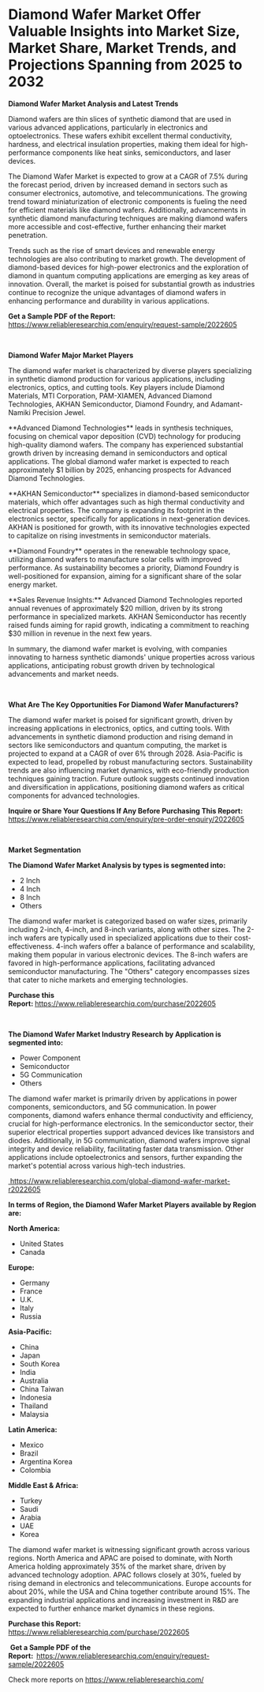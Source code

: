 <p><h1>Diamond Wafer Market Offer Valuable Insights into Market Size, Market Share, Market Trends, and Projections Spanning from 2025 to 2032</h1></p><p><strong>Diamond Wafer Market Analysis and Latest Trends</strong></p>
<p><p>Diamond wafers are thin slices of synthetic diamond that are used in various advanced applications, particularly in electronics and optoelectronics. These wafers exhibit excellent thermal conductivity, hardness, and electrical insulation properties, making them ideal for high-performance components like heat sinks, semiconductors, and laser devices. </p><p>The Diamond Wafer Market is expected to grow at a CAGR of 7.5% during the forecast period, driven by increased demand in sectors such as consumer electronics, automotive, and telecommunications. The growing trend toward miniaturization of electronic components is fueling the need for efficient materials like diamond wafers. Additionally, advancements in synthetic diamond manufacturing techniques are making diamond wafers more accessible and cost-effective, further enhancing their market penetration.</p><p>Trends such as the rise of smart devices and renewable energy technologies are also contributing to market growth. The development of diamond-based devices for high-power electronics and the exploration of diamond in quantum computing applications are emerging as key areas of innovation. Overall, the market is poised for substantial growth as industries continue to recognize the unique advantages of diamond wafers in enhancing performance and durability in various applications.</p></p>
<p><strong>Get a Sample PDF of the Report:&nbsp;</strong> <a href="https://www.reliableresearchiq.com/enquiry/request-sample/2022605?utm_campaign=3452&utm_medium=2&utm_source=Github&utm_content=ia&utm_term=06042025&utm_id=diamond-wafer">https://www.reliableresearchiq.com/enquiry/request-sample/2022605</a></p>
<p>&nbsp;</p>
<p><strong>Diamond Wafer Major Market Players</strong></p>
<p><p>The diamond wafer market is characterized by diverse players specializing in synthetic diamond production for various applications, including electronics, optics, and cutting tools. Key players include Diamond Materials, MTI Corporation, PAM-XIAMEN, Advanced Diamond Technologies, AKHAN Semiconductor, Diamond Foundry, and Adamant-Namiki Precision Jewel.</p><p>**Advanced Diamond Technologies** leads in synthesis techniques, focusing on chemical vapor deposition (CVD) technology for producing high-quality diamond wafers. The company has experienced substantial growth driven by increasing demand in semiconductors and optical applications. The global diamond wafer market is expected to reach approximately $1 billion by 2025, enhancing prospects for Advanced Diamond Technologies.</p><p>**AKHAN Semiconductor** specializes in diamond-based semiconductor materials, which offer advantages such as high thermal conductivity and electrical properties. The company is expanding its footprint in the electronics sector, specifically for applications in next-generation devices. AKHAN is positioned for growth, with its innovative technologies expected to capitalize on rising investments in semiconductor materials.</p><p>**Diamond Foundry** operates in the renewable technology space, utilizing diamond wafers to manufacture solar cells with improved performance. As sustainability becomes a priority, Diamond Foundry is well-positioned for expansion, aiming for a significant share of the solar energy market.</p><p>**Sales Revenue Insights:** Advanced Diamond Technologies reported annual revenues of approximately $20 million, driven by its strong performance in specialized markets. AKHAN Semiconductor has recently raised funds aiming for rapid growth, indicating a commitment to reaching $30 million in revenue in the next few years. </p><p>In summary, the diamond wafer market is evolving, with companies innovating to harness synthetic diamonds' unique properties across various applications, anticipating robust growth driven by technological advancements and market needs.</p></p>
<p>&nbsp;</p>
<p><strong>What Are The Key Opportunities For Diamond Wafer Manufacturers?</strong></p>
<p><p>The diamond wafer market is poised for significant growth, driven by increasing applications in electronics, optics, and cutting tools. With advancements in synthetic diamond production and rising demand in sectors like semiconductors and quantum computing, the market is projected to expand at a CAGR of over 6% through 2028. Asia-Pacific is expected to lead, propelled by robust manufacturing sectors. Sustainability trends are also influencing market dynamics, with eco-friendly production techniques gaining traction. Future outlook suggests continued innovation and diversification in applications, positioning diamond wafers as critical components for advanced technologies.</p></p>
<p><strong>Inquire or Share Your Questions If Any Before Purchasing This Report:</strong> <a href="https://www.reliableresearchiq.com/enquiry/pre-order-enquiry/2022605?utm_campaign=3452&utm_medium=2&utm_source=Github&utm_content=ia&utm_term=06042025&utm_id=diamond-wafer">https://www.reliableresearchiq.com/enquiry/pre-order-enquiry/2022605</a></p>
<p>&nbsp;</p>
<p><strong>Market Segmentation</strong></p>
<p><strong>The Diamond Wafer Market Analysis by types is segmented into:</strong></p>
<p><ul><li>2 Inch</li><li>4 Inch</li><li>8 Inch</li><li>Others</li></ul></p>
<p><p>The diamond wafer market is categorized based on wafer sizes, primarily including 2-inch, 4-inch, and 8-inch variants, along with other sizes. The 2-inch wafers are typically used in specialized applications due to their cost-effectiveness. 4-inch wafers offer a balance of performance and scalability, making them popular in various electronic devices. The 8-inch wafers are favored in high-performance applications, facilitating advanced semiconductor manufacturing. The "Others" category encompasses sizes that cater to niche markets and emerging technologies.</p></p>
<p><strong>Purchase this Report:&nbsp;</strong><a href="https://www.reliableresearchiq.com/purchase/2022605?utm_campaign=3452&utm_medium=2&utm_source=Github&utm_content=ia&utm_term=06042025&utm_id=diamond-wafer">https://www.reliableresearchiq.com/purchase/2022605</a></p>
<p>&nbsp;</p>
<p><strong>The Diamond Wafer Market Industry Research by Application is segmented into:</strong></p>
<p><ul><li>Power Component</li><li>Semiconductor</li><li>5G Communication</li><li>Others</li></ul></p>
<p><p>The diamond wafer market is primarily driven by applications in power components, semiconductors, and 5G communication. In power components, diamond wafers enhance thermal conductivity and efficiency, crucial for high-performance electronics. In the semiconductor sector, their superior electrical properties support advanced devices like transistors and diodes. Additionally, in 5G communication, diamond wafers improve signal integrity and device reliability, facilitating faster data transmission. Other applications include optoelectronics and sensors, further expanding the market's potential across various high-tech industries.</p></p>
<p><a href="https://www.reliableresearchiq.com/global-diamond-wafer-market-r2022605?utm_campaign=3452&utm_medium=2&utm_source=Github&utm_content=ia&utm_term=06042025&utm_id=diamond-wafer">&nbsp;https://www.reliableresearchiq.com/global-diamond-wafer-market-r2022605</a></p>
<p><strong>In terms of Region, the Diamond Wafer Market Players available by Region are:</strong></p>
<p>
    <p> <strong> North America: </strong>
        <ul>
            <li>United States</li>
            <li>Canada</li>
        </ul>
        </p> 
    <p> <strong> Europe: </strong>
        <ul>
            <li>Germany</li>
            <li>France</li>
            <li>U.K.</li>
            <li>Italy</li>
            <li>Russia</li>
        </ul>
        </p> 
    <p> <strong> Asia-Pacific: </strong>
        <ul>
            <li>China</li>
            <li>Japan</li>
            <li>South Korea</li>
            <li>India</li>
            <li>Australia</li>
            <li>China Taiwan</li>
            <li>Indonesia</li>
            <li>Thailand</li>
            <li>Malaysia</li>
        </ul>
        </p> 
    <p> <strong> Latin America: </strong>
        <ul>
            <li>Mexico</li>
            <li>Brazil</li>
            <li>Argentina Korea</li>
            <li>Colombia</li>
        </ul>
        </p> 
    <p> <strong> Middle East & Africa: </strong>
        <ul>
            <li>Turkey</li>
            <li>Saudi</li>
            <li>Arabia</li>
            <li>UAE</li>
            <li>Korea</li>
        </ul>
    </p>
    </p>
<p><p>The diamond wafer market is witnessing significant growth across various regions. North America and APAC are poised to dominate, with North America holding approximately 35% of the market share, driven by advanced technology adoption. APAC follows closely at 30%, fueled by rising demand in electronics and telecommunications. Europe accounts for about 20%, while the USA and China together contribute around 15%. The expanding industrial applications and increasing investment in R&D are expected to further enhance market dynamics in these regions.</p></p>
<p><strong>Purchase this Report: </strong><a href="https://www.reliableresearchiq.com/purchase/2022605?utm_campaign=3452&utm_medium=2&utm_source=Github&utm_content=ia&utm_term=06042025&utm_id=diamond-wafer">https://www.reliableresearchiq.com/purchase/2022605</a></p>
<p>&nbsp;<strong>Get a Sample PDF of the Report:&nbsp;&nbsp;</strong><a href="https://www.reliableresearchiq.com/enquiry/request-sample/2022605?utm_campaign=3452&utm_medium=2&utm_source=Github&utm_content=ia&utm_term=06042025&utm_id=diamond-wafer">https://www.reliableresearchiq.com/enquiry/request-sample/2022605</a></p>
<p><strong></strong></p>
<p>Check more reports on <a href="https://www.reliableresearchiq.com/?utm_campaign=3452&utm_medium=2&utm_source=Github&utm_content=ia&utm_term=06042025&utm_id=diamond-wafer">https://www.reliableresearchiq.com/</a></p>